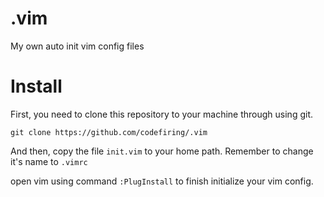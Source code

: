 # .vim
My own auto init vim config files

# Install
First, you need to clone this repository to your machine through using git.

    git clone https://github.com/codefiring/.vim

And then, copy the file `init.vim` to your home path. Remember to change it's name to `.vimrc`

open vim using command `:PlugInstall` to finish initialize your vim config. 
